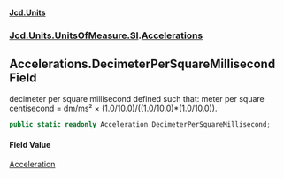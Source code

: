 #### [Jcd.Units](index 'index')
### [Jcd.Units.UnitsOfMeasure.SI](Jcd.Units.UnitsOfMeasure.SI 'Jcd.Units.UnitsOfMeasure.SI').[Accelerations](Accelerations 'Jcd.Units.UnitsOfMeasure.SI.Accelerations')

## Accelerations.DecimeterPerSquareMillisecond Field

decimeter per square millisecond defined such that: meter per square centisecond = dm/ms² ×
(1.0/10.0)/((1.0/10.0)*(1.0/10.0)).

```csharp
public static readonly Acceleration DecimeterPerSquareMillisecond;
```

#### Field Value
[Acceleration](Acceleration 'Jcd.Units.UnitTypes.Acceleration')